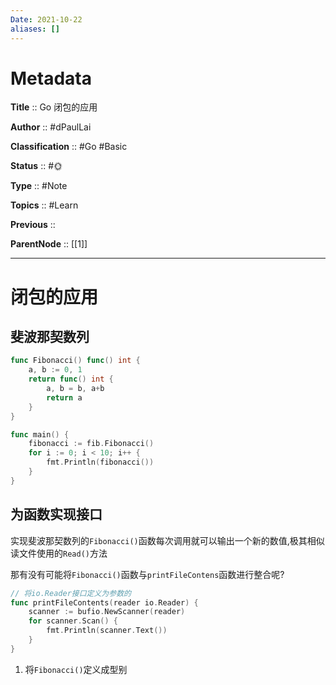 ```yaml
---
Date: 2021-10-22
aliases: []
---
```


# Metadata

**Title** 	  :: Go 闭包的应用

**Author** :: #dPaulLai 

**Classification** :: #Go #Basic 

**Status**  :: #🌞 

**Type** 	:: #Note 

**Topics** :: #Learn 

**Previous** :: 

**ParentNode** :: [[1]]

---

# 闭包的应用

## 斐波那契数列

```go
func Fibonacci() func() int {
	a, b := 0, 1
	return func() int {
		a, b = b, a+b
		return a
	}
}

func main() {
	fibonacci := fib.Fibonacci()
	for i := 0; i < 10; i++ {
		fmt.Println(fibonacci())
	}
}
```

## 为函数实现接口

实现斐波那契数列的`Fibonacci()`函数每次调用就可以输出一个新的数值,极其相似读文件使用的`Read()`方法

那有没有可能将`Fibonacci()`函数与`printFileContens`函数进行整合呢?

```go
// 将io.Reader接口定义为参数的
func printFileContents(reader io.Reader) {
	scanner := bufio.NewScanner(reader)
	for scanner.Scan() {
		fmt.Println(scanner.Text())
	}
}
```

1. 将`Fibonacci()`定义成型别

```go

```
